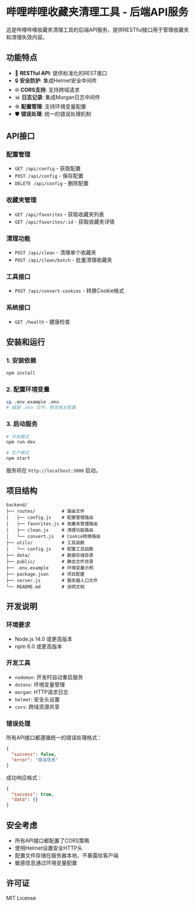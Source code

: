 # 哔哩哔哩收藏夹清理工具 - 后端API服务

这是哔哩哔哩收藏夹清理工具的后端API服务，提供RESTful接口用于管理收藏夹和清理失效内容。

## 功能特点

- 🚀 **RESTful API**: 提供标准化的REST接口
- 🔒 **安全防护**: 集成Helmet安全中间件
- 🌐 **CORS支持**: 支持跨域请求
- 📊 **日志记录**: 集成Morgan日志中间件
- ⚙️ **配置管理**: 支持环境变量配置
- 🛡️ **错误处理**: 统一的错误处理机制

## API接口

### 配置管理
- `GET /api/config` - 获取配置
- `POST /api/config` - 保存配置
- `DELETE /api/config` - 删除配置

### 收藏夹管理
- `GET /api/favorites` - 获取收藏夹列表
- `GET /api/favorites/:id` - 获取收藏夹详情

### 清理功能
- `POST /api/clean` - 清理单个收藏夹
- `POST /api/clean/batch` - 批量清理收藏夹

### 工具接口
- `POST /api/convert-cookies` - 转换Cookie格式

### 系统接口
- `GET /health` - 健康检查

## 安装和运行

### 1. 安装依赖
```bash
npm install
```

### 2. 配置环境变量
```bash
cp .env.example .env
# 编辑 .env 文件，修改相关配置
```

### 3. 启动服务
```bash
# 开发模式
npm run dev

# 生产模式
npm start
```

服务将在 `http://localhost:3000` 启动。

## 项目结构

```
backend/
├── routes/          # 路由文件
│   ├── config.js    # 配置管理路由
│   ├── favorites.js # 收藏夹管理路由
│   ├── clean.js     # 清理功能路由
│   └── convert.js   # Cookie转换路由
├── utils/           # 工具函数
│   └── config.js    # 配置工具函数
├── data/            # 数据存储目录
├── public/          # 静态文件目录
├── .env.example     # 环境变量示例
├── package.json     # 项目配置
├── server.js        # 服务器入口文件
└── README.md        # 说明文档
```

## 开发说明

### 环境要求
- Node.js 14.0 或更高版本
- npm 6.0 或更高版本

### 开发工具
- `nodemon`: 开发时自动重启服务
- `dotenv`: 环境变量管理
- `morgan`: HTTP请求日志
- `helmet`: 安全头设置
- `cors`: 跨域资源共享

### 错误处理
所有API接口都遵循统一的错误处理格式：

```json
{
  "success": false,
  "error": "错误信息"
}
```

成功响应格式：

```json
{
  "success": true,
  "data": {}
}
```

## 安全考虑

- 所有API接口都配置了CORS策略
- 使用Helmet设置安全HTTP头
- 配置文件存储在服务器本地，不暴露给客户端
- 敏感信息通过环境变量配置

## 许可证

MIT License